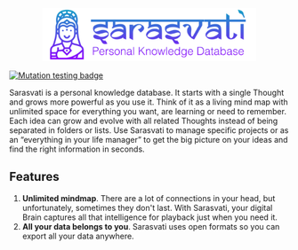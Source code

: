 <p align="center">
    <img src="docs/logowt.svg" height="96px"/>
</p>

[![Mutation testing badge](https://img.shields.io/endpoint?style=flat&url=https%3A%2F%2Fbadge-api.stryker-mutator.io%2Fgithub.com%2Fsarasvati-platform%2Fcore%2Fmain)](https://dashboard.stryker-mutator.io/reports/github.com/sarasvati-platform/core/main)

Sarasvati is a personal knowledge database. It starts with a single Thought and grows more powerful as you use it. Think of it as a living mind map with unlimited space for everything you want, are learning or need to remember. Each idea can grow and evolve with all related Thoughts instead of being separated in folders or lists. Use Sarasvati to manage specific projects or as an “everything in your life manager” to get the big picture on your ideas and find the right information in seconds.

## Features
1. **Unlimited mindmap**. There are a lot of connections in your head, but unfortunately, sometimes they don't last. With Sarasvati, your digital Brain captures all that intelligence for playback just when you need it.
2. **All your data belongs to you**. Sarasvati uses open formats so you can export all your data anywhere.